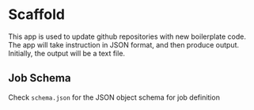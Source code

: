 # Scaffold

This app is used to update github repositories with new boilerplate code.
The app will take instruction in JSON format, and then produce output.
Initially, the output will be a text file.

## Job Schema

Check `schema.json` for the JSON object schema for job definition
